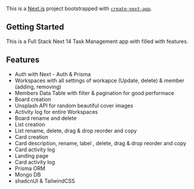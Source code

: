 This is a [Next.js](https://nextjs.org/) project bootstrapped with [`create-next-app`](https://github.com/vercel/next.js/tree/canary/packages/create-next-app).

## Getting Started

This is a Full Stack Next 14 Task Management  app with filled with features.

## Features

- Auth with Next - Auth & Prisma
- Workspaces with all settings of workapce (Update, delete) & member (adding, removing)
- Members Data Table with filter & pagination for good performace
- Board creation
- Unsplash API for random beautiful cover images
- Activity log for entire Workspaces 
- Board rename and delete
- List creation
- List rename, delete, drag & drop reorder and copy
- Card creation
- Card description, rename, label , delete, drag & drop reorder and copy
- Card activity log
- Landing page 
- Card activity log
- Prisma ORM
- Mongo DB
- shadcnUI & TailwindCSS




